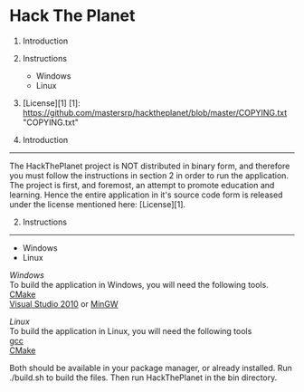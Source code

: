 Hack The Planet
===============
1. Introduction
2. Instructions
	* Windows
	* Linux
3. [License][1]
[1]: https://github.com/mastersrp/hacktheplanet/blob/master/COPYING.txt "COPYING.txt"

1. Introduction
---------------
The HackThePlanet project is NOT distributed in binary form, and therefore you must follow the instructions in section 2 in order to run the application.
The project is first, and foremost, an attempt to promote education and learning. Hence the entire application in it's source code form is released under the license mentioned here: [License][1].

2. Instructions
---------------
* Windows
* Linux
  
*Windows*  
To build the application in Windows, you will need the following tools.  
[CMake][]  
[Visual Studio 2010][] or [MinGW][]  
  
*Linux*  
To build the application in Linux, you will need the following tools  
[gcc][]  
[CMake][]  
  
Both should be available in your package manager, or already installed.
Run ./build.sh to build the files.
Then run HackThePlanet in the bin directory.

[CMake]: www.cmake.org "CMake"
[gcc]: gcc.gnu.org "GCC"
[Visual Studio 2010]: www.microsoft.com/visualstudio/ "Visual Studio 2010"
[MinGW]: www.mingw.org "MinGW"
